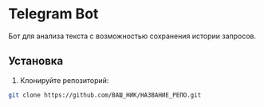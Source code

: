 # Telegram Bot 

Бот для анализа текста с возможностью сохранения истории запросов.

## Установка
1. Клонируйте репозиторий:
```bash
git clone https://github.com/ВАШ_НИК/НАЗВАНИЕ_РЕПО.git